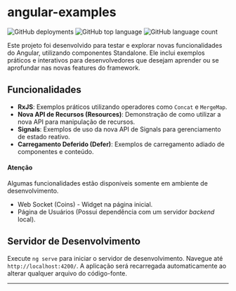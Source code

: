 # angular-examples

![GitHub deployments](https://img.shields.io/github/deployments/danilosalve/angular-examples/github-pages)
![GitHub top language](https://img.shields.io/github/languages/top/danilosalve/angular-examples)
![GitHub language count](https://img.shields.io/github/languages/count/danilosalve/angular-examples)

Este projeto foi desenvolvido para testar e explorar novas funcionalidades do Angular, utilizando componentes Standalone. Ele inclui exemplos práticos e interativos para desenvolvedores que desejam aprender ou se aprofundar nas novas features do framework.

## Funcionalidades

- **RxJS**: Exemplos práticos utilizando operadores como `Concat` e `MergeMap`.
- **Nova API de Recursos (Resources)**: Demonstração de como utilizar a nova API para manipulação de recursos.
- **Signals**: Exemplos de uso da nova API de Signals para gerenciamento de estado reativo.
- **Carregamento Deferido (Defer)**: Exemplos de carregamento adiado de componentes e conteúdo.

#### Atenção
Algumas funcionalidades estão disponíveis somente em ambiente de desenvolvimento. 
* Web Socket (Coins) - Widget na página inicial.
* Página de Usuários (Possui dependência com um servidor *backend* local).

## Servidor de Desenvolvimento

Execute `ng serve` para iniciar o servidor de desenvolvimento. Navegue até `http://localhost:4200/`. A aplicação será recarregada automaticamente ao alterar qualquer arquivo do código-fonte.

---
